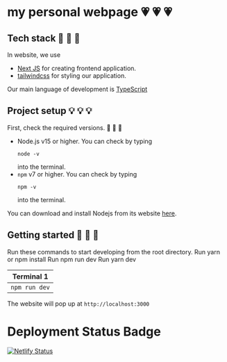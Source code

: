 # my personal webpage :heartpulse: :heartpulse: :heartpulse:

## Tech stack :gem: :gem: :gem:
In  website, we use
- [Next JS](https://nextjs.org) for creating frontend application.
- [tailwindcss](https://tailwindcss.com) for styling our application.


Our main language of development is [TypeScript](https://www.typescriptlang.org/)

## Project setup :bulb: :bulb: :bulb:
First, check the required versions. :pushpin: :pushpin: :pushpin:

- Node.js v15 or higher.
  You can check by typing
  ```
  node -v
  ```
  into the terminal.
- `npm` v7 or higher.
  You can check by typing
  ```
  npm -v
  ```
  into the terminal.

You can download and install Nodejs from its website [here](https://nodejs.org/).

## Getting started :mag_right: :mag_right: :mag_right:

Run these commands to start developing from the root directory.
Run yarn or npm install
Run npm run dev
Run yarn dev

| Terminal 1                  |
| --------------------------- |
| `npm run dev`             |  

The website will pop up at `http://localhost:3000`

# Deployment Status Badge 

[![Netlify Status](https://api.netlify.com/api/v1/badges/788f578a-02ce-4116-8439-cbba2c1ea463/deploy-status)](https://app.netlify.com/sites/knpsoda/deploys)

